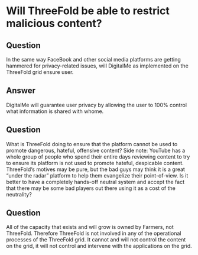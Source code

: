 # Will ThreeFold be able to restrict malicious content?

## Question

In the same way FaceBook and other social media platforms are getting hammered for privacy-related issues, will DigitalMe as implemented on the ThreeFold grid ensure user.

## Answer

DigitalMe will guarantee user privacy by allowing the user to 100% control what information is shared with whome.

## Question

What is ThreeFold doing to ensure that the platform cannot be used to promote dangerous, hateful, offensive content? Side note: YouTube has a whole group of people who spend their entire days reviewing content to try to ensure its platform is not used to promote hateful, despicable content. ThreeFold‘s motives may be pure, but the bad guys may think it is a great “under the radar” platform to help them evangelize their point-of-view. Is it better to have a completely hands-off neutral system and accept the fact that there may be some bad players out there using it as a cost of the neutrality?

## Question

All of the capacity that exists and will grow is owned by Farmers, not ThreeFold. Therefore ThreeFold is not involved in any of the operational processes of the ThreeFold grid.  It cannot and will not control the content on the grid, it will not control and intervene with the applications on the grid.
